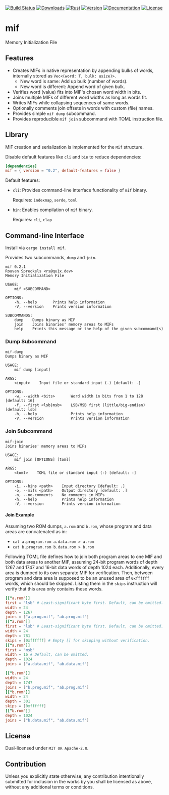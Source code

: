 [![Build Status][]](https://travis-ci.org/qu1x/mif)
[![Downloads][]](https://crates.io/crates/mif)
[![Rust][]](https://www.rust-lang.org)
[![Version][]](https://crates.io/crates/mif)
[![Documentation][]](https://docs.rs/mif)
[![License][]](https://opensource.org/licenses)

[Build Status]: https://travis-ci.org/qu1x/mif.svg
[Downloads]: https://img.shields.io/crates/d/mif.svg
[Rust]: https://img.shields.io/badge/rust-stable-brightgreen.svg
[Version]: https://img.shields.io/crates/v/mif.svg
[Documentation]: https://docs.rs/mif/badge.svg
[License]: https://img.shields.io/badge/License-MIT%20OR%20Apache--2.0-blue.svg

# mif

Memory Initialization File

## Features

  * Creates MIFs in native representation by appending bulks of words,
    internally stored as `Vec<(word: T, bulk: usize)>`.
      * New word is same: Add up bulk (number of words).
      * New word is different: Append word of given bulk.
  * Verifies word (value) fits into MIF's chosen word width in bits.
  * Joins multiple MIFs of different word widths as long as words fit.
  * Writes MIFs while collapsing sequences of same words.
  * Optionally comments join offsets in words with custom (file) names.
  * Provides simple `mif dump` subcommand.
  * Provides reproducible `mif join` subcommand with TOML instruction file.

## Library

MIF creation and serialization is implemented for the `Mif` structure.

Disable default features like `cli` and `bin` to reduce dependencies:

```toml
[dependencies]
mif = { version = "0.2", default-features = false }
```

Default features:

  * `cli`: Provides command-line interface functionality of `mif` binary.

    Requires: `indexmap`, `serde`, `toml`

  * `bin`: Enables compilation of `mif` binary.

    Requires: `cli`, `clap`

## Command-line Interface

Install via `cargo install mif`.

Provides two subcommands, `dump` and `join`.

```text
mif 0.2.1
Rouven Spreckels <rs@qu1x.dev>
Memory Initialization File

USAGE:
    mif <SUBCOMMAND>

OPTIONS:
    -h, --help       Prints help information
    -V, --version    Prints version information

SUBCOMMANDS:
    dump    Dumps binary as MIF
    join    Joins binaries' memory areas to MIFs
    help    Prints this message or the help of the given subcommand(s)
```

### Dump Subcommand

```text
mif-dump
Dumps binary as MIF

USAGE:
    mif dump [input]

ARGS:
    <input>    Input file or standard input (-) [default: -]

OPTIONS:
    -w, --width <bits>       Word width in bits from 1 to 128 [default: 16]
    -f, --first <lsb|msb>    LSB/MSB first (little/big-endian) [default: lsb]
    -h, --help               Prints help information
    -V, --version            Prints version information
```

### Join Subcommand

```text
mif-join
Joins binaries' memory areas to MIFs

USAGE:
    mif join [OPTIONS] [toml]

ARGS:
    <toml>    TOML file or standard input (-) [default: -]

OPTIONS:
    -i, --bins <path>    Input directory [default: .]
    -o, --mifs <path>    Output directory [default: .]
    -n, --no-comments    No comments in MIFs
    -h, --help           Prints help information
    -V, --version        Prints version information
```

#### Join Example

Assuming two ROM dumps, `a.rom` and `b.rom`, whose program and data areas
are concatenated as in:

  * `cat a.program.rom a.data.rom > a.rom`
  * `cat b.program.rom b.data.rom > b.rom`

Following TOML file defines how to join both program areas to one MIF and
both data areas to another MIF, assuming 24-bit program words of depth 1267
and 1747 and 16-bit data words of depth 1024 each. Additionally, every area
is dumped to its own separate MIF for verification. Then, between program
and data area is supposed to be an unused area of `0xffffff` words, which
should be skipped. Listing them in the `skips` instruction will verify that
this area only contains these words.

```toml
[["a.rom"]]
first = "lsb" # Least-significant byte first. Default, can be omitted.
width = 24
depth = 1267
joins = ["a.prog.mif", "ab.prog.mif"]
[["a.rom"]]
first = "lsb" # Least-significant byte first. Default, can be omitted.
width = 24
depth = 781
skips = [0xffffff] # Empty [] for skipping without verification.
[["a.rom"]]
first = "msb"
width = 16 # Default, can be omitted.
depth = 1024
joins = ["a.data.mif", "ab.data.mif"]

[["b.rom"]]
width = 24
depth = 1747
joins = ["b.prog.mif", "ab.prog.mif"]
[["b.rom"]]
width = 24
depth = 301
skips = [0xffffff]
[["b.rom"]]
depth = 1024
joins = ["b.data.mif", "ab.data.mif"]
```

## License

Dual-licensed under `MIT OR Apache-2.0`.

## Contribution

Unless you explicitly state otherwise, any contribution intentionally submitted
for inclusion in the works by you shall be licensed as above, without any
additional terms or conditions.
